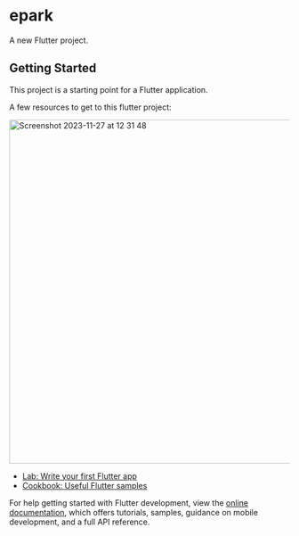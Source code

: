 # epark

A new Flutter project.

## Getting Started

This project is a starting point for a Flutter application.

A few resources to get to this flutter project:

<img width="617" alt="Screenshot 2023-11-27 at 12 31 48" src="https://github.com/Dawa1234/Parking-Management-System-Flutter/assets/78782368/b00330b9-3a12-4770-ab65-a8a2dbaf80b7">





- [Lab: Write your first Flutter app](https://docs.flutter.dev/get-started/codelab)
- [Cookbook: Useful Flutter samples](https://docs.flutter.dev/cookbook)

For help getting started with Flutter development, view the
[online documentation](https://docs.flutter.dev/), which offers tutorials,
samples, guidance on mobile development, and a full API reference.

